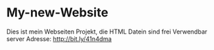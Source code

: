 # My-new-Website
Dies ist mein Webseiten Projekt, die HTML Datein sind frei Verwendbar
server Adresse: http://bit.ly/41n4dma
